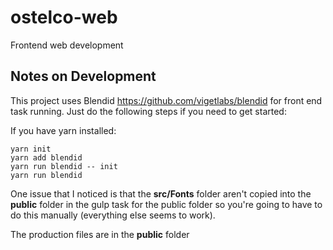 # ostelco-web

Frontend web development

## Notes on Development

This project uses Blendid https://github.com/vigetlabs/blendid for front end task running.
Just do the following steps if you need to get started:

If you have yarn installed:

```shell
yarn init
yarn add blendid
yarn run blendid -- init
yarn run blendid
```

One issue that I noticed is that the **src/Fonts** folder aren't copied into the **public** folder in the gulp task for the public folder so you're going to have to do this manually (everything else seems to work).

The production files are in the **public** folder
